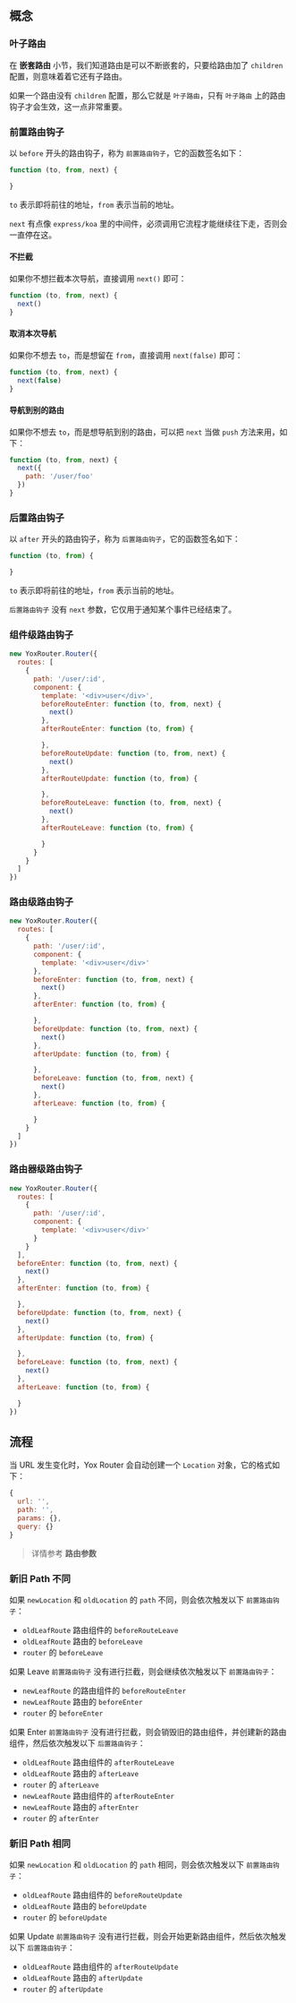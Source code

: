 ## 概念

### 叶子路由

在 **嵌套路由** 小节，我们知道路由是可以不断嵌套的，只要给路由加了 `children` 配置，则意味着着它还有子路由。

如果一个路由没有 `children` 配置，那么它就是 `叶子路由`，只有 `叶子路由` 上的路由钩子才会生效，这一点非常重要。

### 前置路由钩子

以 `before` 开头的路由钩子，称为 `前置路由钩子`，它的函数签名如下：

```js
function (to, from, next) {

}
```

`to` 表示即将前往的地址，`from` 表示当前的地址。

`next` 有点像 `express/koa` 里的中间件，必须调用它流程才能继续往下走，否则会一直停在这。

#### 不拦截

如果你不想拦截本次导航，直接调用 `next()` 即可：

```js
function (to, from, next) {
  next()
}
```

#### 取消本次导航

如果你不想去 `to`，而是想留在 `from`，直接调用 `next(false)` 即可：

```js
function (to, from, next) {
  next(false)
}
```

#### 导航到别的路由

如果你不想去 `to`，而是想导航到别的路由，可以把 `next` 当做 `push` 方法来用，如下：

```js
function (to, from, next) {
  next({
    path: '/user/foo'
  })
}
```

### 后置路由钩子

以 `after` 开头的路由钩子，称为 `后置路由钩子`，它的函数签名如下：

```js
function (to, from) {

}
```

`to` 表示即将前往的地址，`from` 表示当前的地址。

`后置路由钩子` 没有 `next` 参数，它仅用于通知某个事件已经结束了。

### 组件级路由钩子

```js
new YoxRouter.Router({
  routes: [
    {
      path: '/user/:id',
      component: {
        template: '<div>user</div>',
        beforeRouteEnter: function (to, from, next) {
          next()
        },
        afterRouteEnter: function (to, from) {

        },
        beforeRouteUpdate: function (to, from, next) {
          next()
        },
        afterRouteUpdate: function (to, from) {

        },
        beforeRouteLeave: function (to, from, next) {
          next()
        },
        afterRouteLeave: function (to, from) {

        }
      }
    }
  ]
})
```

### 路由级路由钩子

```js
new YoxRouter.Router({
  routes: [
    {
      path: '/user/:id',
      component: {
        template: '<div>user</div>'
      },
      beforeEnter: function (to, from, next) {
        next()
      },
      afterEnter: function (to, from) {

      },
      beforeUpdate: function (to, from, next) {
        next()
      },
      afterUpdate: function (to, from) {

      },
      beforeLeave: function (to, from, next) {
        next()
      },
      afterLeave: function (to, from) {

      }
    }
  ]
})
```

### 路由器级路由钩子

```js
new YoxRouter.Router({
  routes: [
    {
      path: '/user/:id',
      component: {
        template: '<div>user</div>'
      }
    }
  ],
  beforeEnter: function (to, from, next) {
    next()
  },
  afterEnter: function (to, from) {

  },
  beforeUpdate: function (to, from, next) {
    next()
  },
  afterUpdate: function (to, from) {

  },
  beforeLeave: function (to, from, next) {
    next()
  },
  afterLeave: function (to, from) {

  }
})
```

## 流程

当 URL 发生变化时，Yox Router 会自动创建一个 `Location` 对象，它的格式如下：

```js
{
  url: '',
  path: '',
  params: {},
  query: {}
}
```

> 详情参考 **路由参数**

### 新旧 Path 不同

如果 `newLocation` 和 `oldLocation` 的 `path` 不同，则会依次触发以下 `前置路由钩子`：

* `oldLeafRoute` 路由组件的 `beforeRouteLeave`
* `oldLeafRoute` 路由的 `beforeLeave`
* `router` 的 `beforeLeave`

如果 Leave `前置路由钩子` 没有进行拦截，则会继续依次触发以下 `前置路由钩子`：

* `newLeafRoute` 的路由组件的 `beforeRouteEnter`
* `newLeafRoute` 路由的 `beforeEnter`
* `router` 的 `beforeEnter`

如果 Enter `前置路由钩子` 没有进行拦截，则会销毁旧的路由组件，并创建新的路由组件，然后依次触发以下 `后置路由钩子`：

* `oldLeafRoute` 路由组件的 `afterRouteLeave`
* `oldLeafRoute` 路由的 `afterLeave`
* `router` 的 `afterLeave`
* `newLeafRoute` 路由组件的 `afterRouteEnter`
* `newLeafRoute` 路由的 `afterEnter`
* `router` 的 `afterEnter`

### 新旧 Path 相同

如果 `newLocation` 和 `oldLocation` 的 `path` 相同，则会依次触发以下 `前置路由钩子`：

* `oldLeafRoute` 路由组件的 `beforeRouteUpdate`
* `oldLeafRoute` 路由的 `beforeUpdate`
* `router` 的 `beforeUpdate`

如果 Update `前置路由钩子` 没有进行拦截，则会开始更新路由组件，然后依次触发以下 `后置路由钩子`：

* `oldLeafRoute` 路由组件的 `afterRouteUpdate`
* `oldLeafRoute` 路由的 `afterUpdate`
* `router` 的 `afterUpdate`